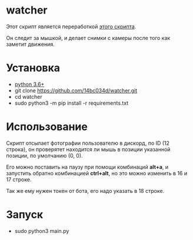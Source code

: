 # watcher
Этот скрипт является переработкой [этого скрипта](https://github.com/pro100git/watcher).

Он следит за мышкой, и делает снимки с камеры после того как заметит движения.

# Установка
* [python 3.6+](https://www.python.org/)
* git clone https://github.com/14bc034d/watcher.git
* cd watcher
* sudo python3 -m pip install -r requirements.txt

# Использование
Скрипт отсылает фотографии пользователю в дискорд, по ID (12 строка), он проверятет находится ли мышь в позиции указанной позиции, по умолчанию (0, 0).

Его можно поставить на паузу при помощи комбинаций **alt+a**, и запустить обратно комбинацией **ctrl+alt**, но это можно изменить в 16 и 17 строке.

Так же ему нужен токен от бота, его надо указать в 18 строке.

# Запуск
* sudo python3 main.py
